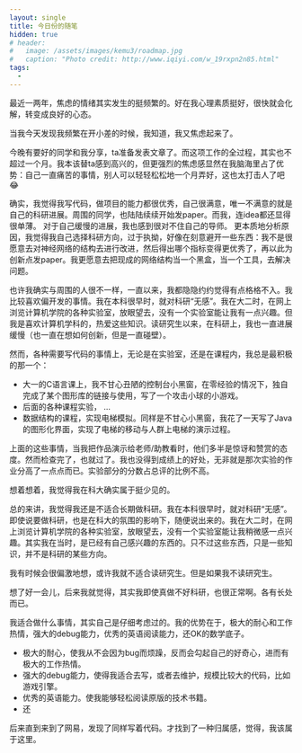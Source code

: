 ```yaml
---
layout: single
title: 今日份的随笔
hidden: true
# header:
#   image: /assets/images/kemu3/roadmap.jpg
#   caption: "Photo credit: http://www.iqiyi.com/w_19rxpn2n85.html"
tags:
  - 
---
```


最近一两年，焦虑的情绪其实发生的挺频繁的。好在我心理素质挺好，很快就会化解，转变成良好的心态。

当我今天发现我频繁在开小差的时候，我知道，我又焦虑起来了。

今晚有要好的同学和我分享，ta准备发表文章了。而这项工作的全过程，其实也不超过一个月。我本该替ta感到高兴的，但更强烈的焦虑感显然在我脑海里占了优势：自己一直痛苦的事情，别人可以轻轻松松地一个月弄好，这也太打击人了吧😂

确实，我觉得我写代码，做项目的能力都很优秀，自己很满意，唯一不满意的就是自己的科研进展。周围的同学，也陆陆续续开始发paper。而我，连idea都还显得很单薄。
对于自己缓慢的进展，我也感到很对不住自己的导师。
更本质地分析原因，我觉得我自己选择科研方向，过于执拗，好像在刻意避开一些东西：我不是很愿意去对神经网络的结构去进行改进，然后得出哪个指标变得更优秀了，再以此为创新点发paper。我更愿意去把现成的网络结构当一个黑盒，当一个工具，去解决问题。

也许我确实与周围的人很不一样，一直以来，我都隐隐约约觉得有点格格不入。我比较喜欢偏开发的事情。我在本科很早时，就对科研“无感”。我在大二时，在网上浏览计算机学院的各种实验室，放眼望去，没有一个实验室能让我有一点兴趣。但我是喜欢计算机学科的，热爱这些知识。读研究生以来，在科研上，我也一直进展缓慢（也一直在想如何创新，但是一直碰壁）。

然而，各种需要写代码的事情上，无论是在实验室，还是在课程内，我总是最积极的那一个：
- 大一的C语言课上，我不甘心丑陋的控制台小黑窗，在零经验的情况下，独自完成了某个图形库的链接与使用，写了一个攻击小球的小游戏。
- 后面的各种课程实验，
...
- 数据结构的课程，实现电梯模拟。同样是不甘心小黑窗，我花了一天写了Java的图形化界面，实现了电梯的移动与人群上电梯的演示过程。


上面的这些事情，当我把作品演示给老师/助教看时，他们多半是惊讶和赞赏的态度。然而检查完了，也就过了。我也没得到成绩上的好处，无非就是那次实验的作业分高了一点点而已。实验部分的分数占总评的比例不高。

想着想着，我觉得我在科大确实属于挺少见的。

总的来讲，我觉得我还是不适合长期做科研。我在本科很早时，就对科研“无感”。即使说要做科研，也是在科大的氛围的影响下，随便说出来的。我在大二时，在网上浏览计算机学院的各种实验室，放眼望去，没有一个实验室能让我稍微感一点兴趣。其实我在当时，是已经有自己感兴趣的东西的。只不过这些东西，只是一些知识，并不是科研的某些方向。

我有时候会很偏激地想，或许我就不适合读研究生。但是如果我不读研究生。

想了好一会儿，后来我就觉得，其实我即使真做不好科研，也很正常啊。各有长处而已。

我适合做什么事情，其实自己是仔细考虑过的。我的优势在于，极大的耐心和工作热情，强大的debug能力，优秀的英语阅读能力，还OK的数学底子。
- 极大的耐心，使我从不会因为bug而烦躁，反而会勾起自己的好奇心，进而有极大的工作热情。
- 强大的debug能力，使得我适合去写，或者去维护，规模比较大的代码，比如游戏引擎。
- 优秀的英语能力。使我能够轻松阅读原版的技术书籍。
- 还

后来直到来到了网易，发现了同样写着代码。才找到了一种归属感，觉得，我该属于这里。